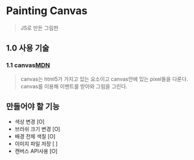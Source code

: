 # Painting Canvas

> JS로 만든 그림판

## 1.0 사용 기술

### 1.1 canvas[MDN](https://developer.mozilla.org/ko/docs/Web/API/Canvas_API)

> canvas는 html5가 가지고 있는 요소이고 canvas안에 있는 pixel들을 다룬다.  
> canvas를 이용해 이벤트를 받아와 그림을 그린다.

## 만들어야 할 기능

- 색상 변경 [O]
- 브러쉬 크기 변경 [O]
- 배경 전체 색칠 [O]
- 이미지 파일 저장 [ ]
- 캔버스 API사용 [O]

